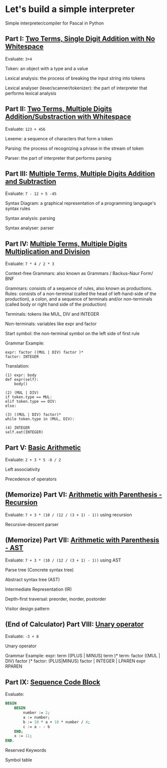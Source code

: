 # Let's build a simple interpreter 
Simple interpreter/compiler for Pascal in Python

## Part I: [Two Terms, Single Digit Addition with No Whitespace](https://ruslanspivak.com/lsbasi-part1/)
Evaluate: `3+4`

Token: an object with a type and a value

Lexical analysis: the process of breaking the input string into tokens

Lexical analyser (lexer/scanner/tokenizer): the part of interpreter that performs lexical analysis

## Part II: [Two Terms, Multiple Digits Addition/Substraction with Whitespace](https://ruslanspivak.com/lsbasi-part2/)
Evaluate: `123 + 456`

Lexeme: a sequence of characters that form a token

Parsing: the process of recognizing a phrase in the stream of token

Parser: the part of interpreter that performs parsing

## Part III: [Multiple Terms, Multiple Digits Addition and Subtraction](https://ruslanspivak.com/lsbasi-part3/)
Evaluate: `7 - 12 + 5 -45`

Syntax Diagram: a graphical representation of a programming language's syntax rules

Syntax analysis: parsing

Syntax analyser: parser

## Part IV: [Multiple Terms, Multiple Digits Multiplication and Division](https://ruslanspivak.com/lsbasi-part4/)
Evaluate: `7 * 4 / 2 * 3`

Context-free Grammars: also known as Grammars / Backus-Naur Form/ BNF 

Grammars: consists of a sequence of rules, also known as productions.
Rules: consists of a non-terminal (called the head of left-hand-side of the production), a colon, and a sequence of terminals and/or non-terminals (called body or right hand side of the production)  

Terminals: tokens like MUL, DIV and INTEGER

Non-terminals: variables like expr and factor

Start symbol: the non-terminal symbol on the left side of first rule

Grammar Example:

	expr: factor ((MUL | DIV) factor )*
	factor: INTEGER
	
Translation:

    (1) expr: body
	def expr(self):
		body()
		
	(2) (MUL | DIV)
	if token.type == MUL:
	elif token.type == DIV:
	else:
	
	(3) ((MUL | DIV) factor)*
	while token.type in (MUL, DIV):
	
	(4) INTEGER
	self.eat(INTEGER)
	
## Part V: [Basic Arithmetic](https://ruslanspivak.com/lsbasi-part5/)
Evaluate: `2 + 3 * 5 -8 / 2`

Left associativity

Precedence of operators

## (Memorize) Part VI: [Arithmetic with Parenthesis - Recursion](https://ruslanspivak.com/lsbasi-part6/)
Evaluate: `7 + 3 * (10 / (12 / (3 + 1) - 1))` using recursion

Recursive-descent parser

## (Memorize) Part VII: [Arithmetic with Parenthesis - AST](https://ruslanspivak.com/lsbasi-part7/)
Evaluate: `7 + 3 * (10 / (12 / (3 + 1) - 1))` using AST

Parse tree (Concrete syntax tree)

Abstract syntax tree (AST)

Intermediate Representation (IR)

Depth-first traversal: preorder, inorder, postorder

Visitor design pattern

## (End of Calculator) Part VIII: [Unary operator](https://ruslanspivak.com/lsbasi-part8/)
Evaluate: `-3 + 8`

Unary operator

Grammar Example:
	expr: term ((PLUS | MINUS) term )*
	term: factor ((MUL | DIV) factor )*
	factor: (PLUS|MINUS) factor | INTEGER | LPAREN expr RPAREN

## Part IX: [Sequence Code Block](https://ruslanspivak.com/lsbasi-part9/)
Evaluate: 
```pascal
BEGIN
    BEGIN
        number := 2;
        a := number;
        b := 10 * a + 10 * number / 4;
        c := a - - b
    END;
    x := 11;
END.
```
Reserved Keywords

Symbol table
